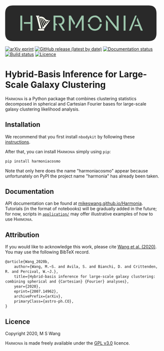 ![Harmonia](https://github.com/MikeSWang/Harmonia/raw/master/docs/source/_static/Harmonia.png)

[![arXiv eprint](
https://img.shields.io/badge/arXiv-2007.14962-important
)](https://arxiv.org/abs/2007.14962)
[![GitHub release (latest by date)](
https://img.shields.io/github/v/release/MikeSWang/Harmonia?label=release
)](https://github.com/MikeSWang/Harmonia/releases/latest)
[![Documentation status](
https://readthedocs.org/projects/harmonia/badge/?version=latest
)](https://harmonia.readthedocs.io/en/latest)
[![Build status](
https://travis-ci.com/MikeSWang/Harmonia.svg?branch=master
)](https://travis-ci.com/MikeSWang/Harmonia)
[![Licence](
https://img.shields.io/badge/licence-GPLv3-informational
)](https://github.com/mikeswang/Harmonia/tree/master/LICENCE)


# Hybrid-Basis Inference for Large-Scale Galaxy Clustering

<span style="font-variant: small-caps">Harmonia</span> is a Python package
that combines clustering statistics decomposed in spherical and Cartesian
Fourier bases for large-scale galaxy clustering likelihood analysis.


## Installation

We recommend that you first install ``nbodykit`` by following these
[instructions](
https://nbodykit.readthedocs.io/en/latest/getting-started/install.html).

After that, you can install
<span style="font-variant: small-caps">Harmonia</span> simply using ``pip``:

```bash
pip install harmoniacosmo
```

Note that only here does the name "harmoniacosmo" appear because
unfortunately on PyPI the project name "harmonia" has already been taken.


## Documentation

API documentation can be found at [mikeswang.github.io/Harmonia](
https://mikeswang.github.io/Harmonia).  Tutorials (in the format of
notebooks) will be gradually added in the future; for now, scripts in
[``application/``](
https://github.com/MikeSWang/Harmonia/tree/master/application) may offer
illustrative examples of how to use
<span style="font-variant: small-caps">Harmonia</span>.


## Attribution

If you would like to acknowledge this work, please cite
[Wang et al. (2020)](https://arxiv.org/abs/2007.14962). You may use the
following BibTeX record.

    @article{Wang_2020b,
        author={Wang, M.~S. and Avila, S. and Bianchi, D. and Crittenden, R. and Percival, W.~J.},
        title={Hybrid-basis inference for large-scale galaxy clustering: combining spherical and {Cartesian} {Fourier} analyses},
        year={2020},
        eprint={2007.14962},
        archivePrefix={arXiv},
        primaryClass={astro-ph.CO},
    }


## Licence

Copyright 2020, M S Wang

<span style="font-variant: small-caps">Harmonia</span> is made freely
available under the
[GPL v3.0](https://www.gnu.org/licenses/gpl-3.0.en.html) licence.
